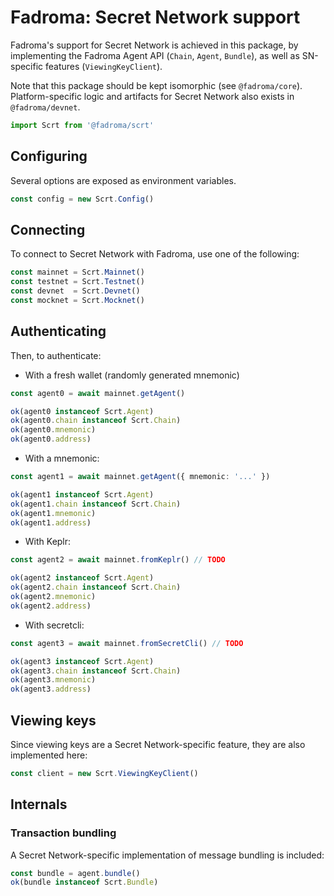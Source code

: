 # Fadroma: Secret Network support

Fadroma's support for Secret Network is achieved in this package,
by implementing the Fadroma Agent API (`Chain`, `Agent`, `Bundle`),
as well as SN-specific features (`ViewingKeyClient`).

Note that this package should be kept isomorphic (see `@fadroma/core`).
Platform-specific logic and artifacts for Secret Network also exists
in `@fadroma/devnet`.

```typescript
import Scrt from '@fadroma/scrt'
```

## Configuring

Several options are exposed as environment variables.

```typescript
const config = new Scrt.Config()
```

## Connecting

To connect to Secret Network with Fadroma, use one of the following:

```typescript
const mainnet = Scrt.Mainnet()
const testnet = Scrt.Testnet()
const devnet  = Scrt.Devnet()
const mocknet = Scrt.Mocknet()
```

## Authenticating

Then, to authenticate:

* With a fresh wallet (randomly generated mnemonic)

```typescript
const agent0 = await mainnet.getAgent()

ok(agent0 instanceof Scrt.Agent)
ok(agent0.chain instanceof Scrt.Chain)
ok(agent0.mnemonic)
ok(agent0.address)
```

* With a mnemonic:

```typescript
const agent1 = await mainnet.getAgent({ mnemonic: '...' })

ok(agent1 instanceof Scrt.Agent)
ok(agent1.chain instanceof Scrt.Chain)
ok(agent1.mnemonic)
ok(agent1.address)
```

* With Keplr:

```typescript
const agent2 = await mainnet.fromKeplr() // TODO

ok(agent2 instanceof Scrt.Agent)
ok(agent2.chain instanceof Scrt.Chain)
ok(agent2.mnemonic)
ok(agent2.address)
```

* With secretcli:

```typescript
const agent3 = await mainnet.fromSecretCli() // TODO

ok(agent3 instanceof Scrt.Agent)
ok(agent3.chain instanceof Scrt.Chain)
ok(agent3.mnemonic)
ok(agent3.address)
```

## Viewing keys

Since viewing keys are a Secret Network-specific feature, they are also implemented here:

```typescript
const client = new Scrt.ViewingKeyClient()
```

## Internals

### Transaction bundling

A Secret Network-specific implementation of message bundling is included:

```typescript
const bundle = agent.bundle()
ok(bundle instanceof Scrt.Bundle)
```

